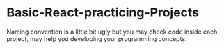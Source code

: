 # Basic-React-practicing-Projects

Naming convention is a little bit ugly but you may check code inside each project, may help you developing your programming concepts.
